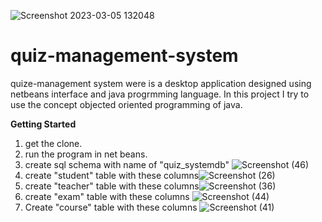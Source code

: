 ![Screenshot 2023-03-05 132048](https://user-images.githubusercontent.com/110671737/222954661-3a9e04d0-4748-49de-942e-96b36181152d.png)


# quiz-management-system
quize-management system were is a desktop application designed using netbeans interface and java progrmming language.
In this project I try to use the concept objected oriented programming of java.

**Getting Started**

1. get the clone.
2. run the program in net beans.
3. create sql schema with name of "quiz_systemdb" ![Screenshot (46)](https://user-images.githubusercontent.com/110671737/222984761-3efccb81-5353-430a-92be-2d9b06e6700b.png)
4. create "student" table with these columns![Screenshot (26)](https://user-images.githubusercontent.com/110671737/222985368-06cdfc0f-c7f6-40dd-8938-343d12271419.png)
5. create "teacher" table with these columns![Screenshot (36)](https://user-images.githubusercontent.com/110671737/222985496-cf290b9f-9787-4aeb-a875-1ab26f8c3ed1.png)
6. create "exam" table with these columns ![Screenshot (44)](https://user-images.githubusercontent.com/110671737/222985625-ef72e0fc-e991-4c6f-9fbf-a460002fd328.png)
7. Create "course" table with these columns ![Screenshot (41)](https://user-images.githubusercontent.com/110671737/222985699-9eb80f56-79e0-442b-aaff-ee804cbd5313.png)



